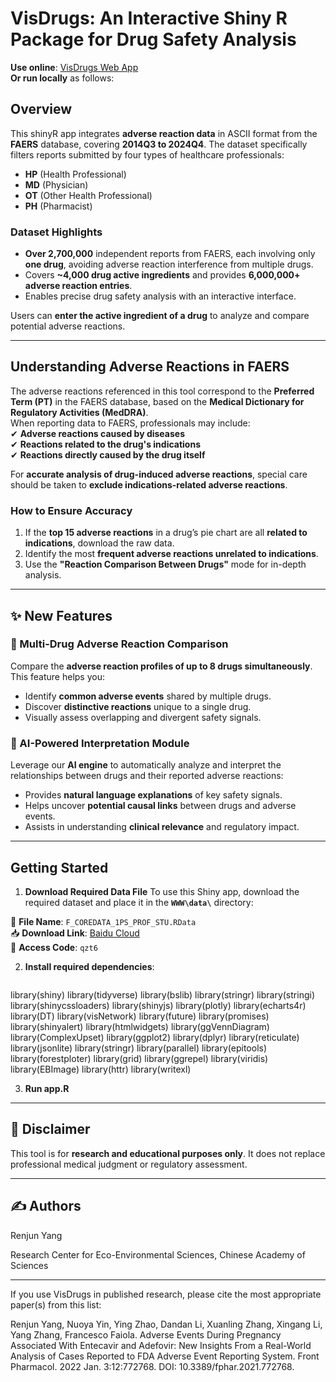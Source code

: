 # VisDrugs: An Interactive Shiny R Package for Drug Safety Analysis
**Use online**: [VisDrugs Web App](http://sctdb.cn/shiny-server/Visdrugs_v.0.2.0/)  
**Or run locally** as follows:  

## Overview  
This shinyR app integrates **adverse reaction data** in ASCII format from the **FAERS** database, covering **2014Q3 to 2024Q4**. The dataset specifically filters reports submitted by four types of healthcare professionals:  
- **HP** (Health Professional)  
- **MD** (Physician)  
- **OT** (Other Health Professional)  
- **PH** (Pharmacist)  

### **Dataset Highlights**
- **Over 2,700,000** independent reports from FAERS, each involving only **one drug**, avoiding adverse reaction interference from multiple drugs.  
- Covers **~4,000 drug active ingredients** and provides **6,000,000+ adverse reaction entries**.  
- Enables precise drug safety analysis with an interactive interface.  

Users can **enter the active ingredient of a drug** to analyze and compare potential adverse reactions.  

---

## **Understanding Adverse Reactions in FAERS**
The adverse reactions referenced in this tool correspond to the **Preferred Term (PT)** in the FAERS database, based on the **Medical Dictionary for Regulatory Activities (MedDRA)**.  
When reporting data to FAERS, professionals may include:  
✔ **Adverse reactions caused by diseases**  
✔ **Reactions related to the drug's indications**  
✔ **Reactions directly caused by the drug itself**  

For **accurate analysis of drug-induced adverse reactions**, special care should be taken to **exclude indications-related adverse reactions**.  

### **How to Ensure Accuracy**
1. If the **top 15 adverse reactions** in a drug’s pie chart are all **related to indications**, download the raw data.  
2. Identify the most **frequent adverse reactions unrelated to indications**.  
3. Use the **"Reaction Comparison Between Drugs"** mode for in-depth analysis.  

---

## ✨ New Features

### 🔁 Multi-Drug Adverse Reaction Comparison

Compare the **adverse reaction profiles of up to 8 drugs simultaneously**. This feature helps you:

- Identify **common adverse events** shared by multiple drugs.
- Discover **distinctive reactions** unique to a single drug.
- Visually assess overlapping and divergent safety signals.

### 🤖 AI-Powered Interpretation Module

Leverage our **AI engine** to automatically analyze and interpret the relationships between drugs and their reported adverse reactions:

- Provides **natural language explanations** of key safety signals.
- Helps uncover **potential causal links** between drugs and adverse events.
- Assists in understanding **clinical relevance** and regulatory impact.

---

## **Getting Started**

1. **Download Required Data File**
To use this Shiny app, download the required dataset and place it in the **`WWW\data\`** directory:

📂 **File Name**: `F_COREDATA_1PS_PROF_STU.RData`  
📥 **Download Link**: [Baidu Cloud](https://pan.baidu.com/s/1COxYzw8p151igwhCfDGKkA)  
🔑 **Access Code**: `qzt6`  

2. **Install required dependencies**:
   ```r
library(shiny)
library(tidyverse)
library(bslib)
library(stringr)
library(stringi)
library(shinycssloaders)
library(shinyjs)
library(plotly)
library(echarts4r)
library(DT)
library(visNetwork)
library(future)
library(promises)
library(shinyalert)
library(htmlwidgets)
library(ggVennDiagram)
library(ComplexUpset)
library(ggplot2)
library(dplyr)
library(reticulate)
library(jsonlite)
library(stringr)
library(parallel)
library(epitools)
library(forestploter)
library(grid)
library(ggrepel)
library(viridis)
library(EBImage)
library(httr)
library(writexl)

3. **Run app.R**

---

## 📌 Disclaimer

This tool is for **research and educational purposes only**. It does not replace professional medical judgment or regulatory assessment.

---

## ✍️ **Authors**
Renjun Yang

Research Center for Eco-Environmental Sciences, Chinese Academy of Sciences

---

If you use VisDrugs in published research, please cite the most appropriate paper(s) from this list:

Renjun Yang, Nuoya Yin, Ying Zhao, Dandan Li, Xuanling Zhang, Xingang Li, Yang Zhang, Francesco Faiola. Adverse Events During Pregnancy Associated With Entecavir and Adefovir: New Insights From a Real-World Analysis of Cases Reported to FDA Adverse Event Reporting System. Front Pharmacol. 2022 Jan. 3:12:772768. DOI: 10.3389/fphar.2021.772768.

